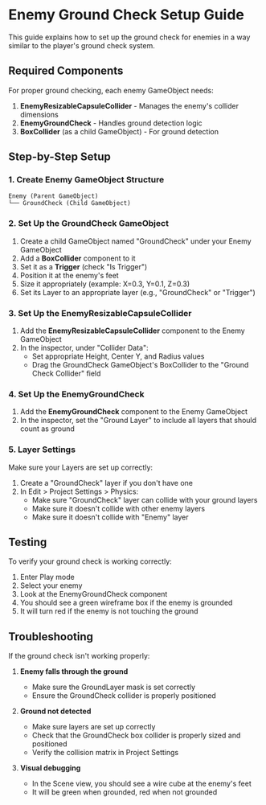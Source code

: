 # Enemy Ground Check Setup Guide

This guide explains how to set up the ground check for enemies in a way similar to the player's ground check system.

## Required Components

For proper ground checking, each enemy GameObject needs:

1. **EnemyResizableCapsuleCollider** - Manages the enemy's collider dimensions
2. **EnemyGroundCheck** - Handles ground detection logic
3. **BoxCollider** (as a child GameObject) - For ground detection

## Step-by-Step Setup

### 1. Create Enemy GameObject Structure

```
Enemy (Parent GameObject)
└── GroundCheck (Child GameObject)
```

### 2. Set Up the GroundCheck GameObject

1. Create a child GameObject named "GroundCheck" under your Enemy GameObject
2. Add a **BoxCollider** component to it
3. Set it as a **Trigger** (check "Is Trigger")
4. Position it at the enemy's feet
5. Size it appropriately (example: X=0.3, Y=0.1, Z=0.3)
6. Set its Layer to an appropriate layer (e.g., "GroundCheck" or "Trigger")

### 3. Set Up the EnemyResizableCapsuleCollider

1. Add the **EnemyResizableCapsuleCollider** component to the Enemy GameObject
2. In the inspector, under "Collider Data":
   - Set appropriate Height, Center Y, and Radius values
   - Drag the GroundCheck GameObject's BoxCollider to the "Ground Check Collider" field

### 4. Set Up the EnemyGroundCheck

1. Add the **EnemyGroundCheck** component to the Enemy GameObject
2. In the inspector, set the "Ground Layer" to include all layers that should count as ground

### 5. Layer Settings

Make sure your Layers are set up correctly:
1. Create a "GroundCheck" layer if you don't have one
2. In Edit > Project Settings > Physics:
   - Make sure "GroundCheck" layer can collide with your ground layers
   - Make sure it doesn't collide with other enemy layers
   - Make sure it doesn't collide with "Enemy" layer

## Testing

To verify your ground check is working correctly:
1. Enter Play mode
2. Select your enemy
3. Look at the EnemyGroundCheck component
4. You should see a green wireframe box if the enemy is grounded
5. It will turn red if the enemy is not touching the ground

## Troubleshooting

If the ground check isn't working properly:

1. **Enemy falls through the ground**
   - Make sure the GroundLayer mask is set correctly
   - Ensure the GroundCheck collider is properly positioned

2. **Ground not detected**
   - Make sure layers are set up correctly
   - Check that the GroundCheck box collider is properly sized and positioned
   - Verify the collision matrix in Project Settings

3. **Visual debugging**
   - In the Scene view, you should see a wire cube at the enemy's feet
   - It will be green when grounded, red when not grounded 